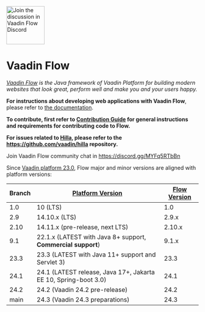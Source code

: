 <a target="_blank" href="https://discord.gg/MYFq5RTbBn"><img src="https://discord.com/assets/e4923594e694a21542a489471ecffa50.svg" width="100" alt="Join the discussion in Vaadin Flow Discord"></img></a>

Vaadin Flow
======
*[Vaadin Flow](https://vaadin.com/flow) is the Java framework of Vaadin Platform for building modern websites that look great, perform well and make you and your users happy.*

**For instructions about developing web applications with Vaadin Flow**, please refer to [the documentation](https://vaadin.com/docs/latest/flow/overview).

**To contribute, first refer to [Contribution Guide](/CONTRIBUTING.md) for general instructions and requirements for contributing code to Flow.**

**For issues related to [Hilla](https://hilla.dev/), please refer to the https://github.com/vaadin/hilla repository.**

Join Vaadin Flow community chat in https://discord.gg/MYFq5RTbBn

Since [Vaadin platform 23.0](https://github.com/vaadin/platform), Flow major and minor versions are aligned with platform versions:

| Branch | [Platform Version](https://github.com/vaadin/platform/releases) | [Flow Version](https://github.com/vaadin/flow/releases) |
|--------|-----------------------------------------------------------------|---------------------------------------------------------|
| 1.0    | 10 (LTS)                                                        | 1.0                                                     |
| 2.9    | 14.10.x (LTS)                                                   | 2.9.x                                                   |
| 2.10   | 14.11.x (pre-release, next LTS)                                 | 2.10.x                                                  |
| 9.1    | 22.1.x (LATEST with Java 8+ support, **Commercial support**)    | 9.1.x                                                   |
| 23.3   | 23.3 (LATEST with Java 11+ support and Servlet 3)               | 23.3                                                    |
| 24.1   | 24.1 (LATEST release, Java 17+, Jakarta EE 10, Spring-boot 3.0) | 24.1                                                    |
| 24.2   | 24.2 (Vaadin 24.2 pre-release)                                  | 24.2                                                    |
| main   | 24.3 (Vaadin 24.3 preparations)                                 | 24.3                                                    |
